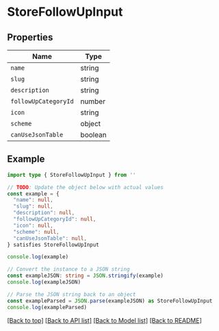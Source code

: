 
# StoreFollowUpInput


## Properties

Name | Type
------------ | -------------
`name` | string
`slug` | string
`description` | string
`followUpCategoryId` | number
`icon` | string
`scheme` | object
`canUseJsonTable` | boolean

## Example

```typescript
import type { StoreFollowUpInput } from ''

// TODO: Update the object below with actual values
const example = {
  "name": null,
  "slug": null,
  "description": null,
  "followUpCategoryId": null,
  "icon": null,
  "scheme": null,
  "canUseJsonTable": null,
} satisfies StoreFollowUpInput

console.log(example)

// Convert the instance to a JSON string
const exampleJSON: string = JSON.stringify(example)
console.log(exampleJSON)

// Parse the JSON string back to an object
const exampleParsed = JSON.parse(exampleJSON) as StoreFollowUpInput
console.log(exampleParsed)
```

[[Back to top]](#) [[Back to API list]](../README.md#api-endpoints) [[Back to Model list]](../README.md#models) [[Back to README]](../README.md)


